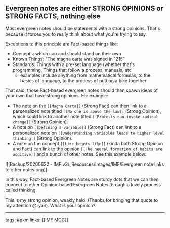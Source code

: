 ## Evergreen notes are either STRONG OPINIONS or STRONG FACTS, nothing else
Most evergreen notes should be statements with a strong opinions. That's because it forces you to really think about what you're trying to say.

Exceptions to this principle are Fact-based things like:
- Concepts: which can and should stand on their own
- Known Things: "The magna carta was signed in 1215"
- Standards: Things with a pre-set language (whether that's programming, Things that follow a process, manuals, etc
	- examples include anything from mathematical formulas, to the basics of language, to the process of putting a bike together

That said, those Fact-based evergreen notes should then spawn ideas of your own that have strong opinions. For example:
- The note on the `[[Magna Carta]]` (Strong Fact) can then link to a personalized note titled `[[No one is above the law]]` (Strong Opinion), which could link to another note titled `[[Protests can invoke radical change]]` (Strong Opinion).
- A note on `[[Defining a variable]]` (Strong Fact) can link to a personalized note on `[[Understanding variables leads to higher level thinking]]` (Strong Opinion).
- A note on the concept `[[Like begets like]]` (kinda both Strong Opinion and Fact) can link to the opinion `[[The neural formation of habits are additive]]` and a bunch of other notes. See this example below:

![[Backup/20200622 - IMF v3/_Resources/Images/IMF/Evergreen note links to other notes.png]]

In this way, Fact-based Evergreen Notes are sturdy dots that we can then connect to other Opinion-based Evergreen Notes through a lovely process called thinking.

This is my strong opinion, weakly held. (Thanks for bringing that quote to my attention @ryan). What is your opinion?

---
tags: #pkm 
links: [[IMF MOC]]
